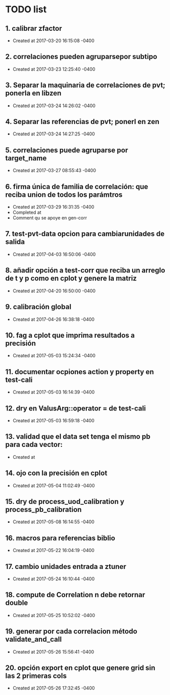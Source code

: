 # TODO list
## 1. calibrar zfactor
- Created at   2017-03-20 16:15:08 -0400

## 2. correlaciones pueden agruparsepor subtipo
- Created at   2017-03-23 12:25:40 -0400

## 3. Separar la maquinaria de correlaciones de pvt; ponerla en libzen
- Created at   2017-03-24 14:26:02 -0400

## 4. Separar las referencias de pvt; ponerl en zen
- Created at   2017-03-24 14:27:25 -0400

## 5. correlaciones puede agruparse por target_name
- Created at   2017-03-27 08:55:43 -0400

## 6. firma única de familia de correlación: que reciba union de todos los parámtros
- Created at   2017-03-29 16:31:35 -0400
- Completed at 
- Comment      qu se apoye en gen-corr

## 7. test-pvt-data opcion para cambiarunidades de salida
- Created at   2017-04-03 16:50:06 -0400

## 8. añadir opción a test-corr que reciba un arreglo de t y p como en cplot y genere la matriz
- Created at   2017-04-20 16:50:00 -0400

## 9. calibración global
- Created at   2017-04-26 16:38:18 -0400

## 10. fag a cplot que imprima resultados a precisión
- Created at   2017-05-03 15:24:34 -0400

## 11. documentar ocpiones action y property en test-cali
- Created at   2017-05-03 16:14:39 -0400

## 12. dry en ValusArg::operator = de test-cali
- Created at   2017-05-03 16:59:18 -0400

## 13. validad que el data set tenga el mismo pb para cada vector: 
- Created at   

## 14. ojo con la precisión en cplot
- Created at   2017-05-04 11:02:49 -0400

## 15. dry de process_uod_calibration y process_pb_calibration
- Created at   2017-05-08 16:14:55 -0400

## 16. macros para referencias biblio
- Created at   2017-05-22 16:04:19 -0400

## 17. cambio unidades entrada a ztuner
- Created at   2017-05-24 16:10:44 -0400

## 18. compute de Correlation n debe retornar double
- Created at   2017-05-25 10:52:02 -0400

## 19. generar por cada correlacion método validate_and_call
- Created at   2017-05-26 15:56:41 -0400

## 20. opción export en cplot que genere grid sin las 2 primeras cols
- Created at   2017-05-26 17:32:45 -0400

